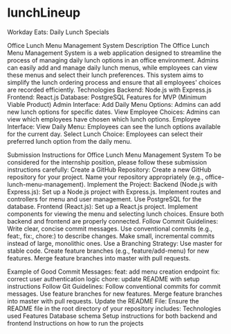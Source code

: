 # lunchLineup
Workday Eats: Daily Lunch Specials

Office Lunch Menu Management System
Description
The Office Lunch Menu Management System is a web application designed to streamline the process of managing daily lunch options in an office environment. Admins can easily add and manage daily lunch menus, while employees can view these menus and select their lunch preferences. This system aims to simplify the lunch ordering process and ensure that all employees' choices are recorded efficiently.
Technologies
Backend: Node.js with Express.js
Frontend: React.js
Database: PostgreSQL
Features for MVP (Minimum Viable Product)
Admin Interface:
Add Daily Menu Options: Admins can add new lunch options for specific dates.
View Employee Choices: Admins can view which employees have chosen which lunch options.
Employee Interface:
View Daily Menu: Employees can see the lunch options available for the current day.
Select Lunch Choice: Employees can select their preferred lunch option from the daily menu.







Submission Instructions for Office Lunch Menu Management System
To be considered for the internship position, please follow these submission instructions carefully:
Create a GitHub Repository:
Create a new GitHub repository for your project.
Name your repository appropriately (e.g., office-lunch-menu-management).
Implement the Project:
Backend (Node.js with Express.js):
Set up a Node.js project with Express.js.
Implement routes and controllers for menu and user management.
Use PostgreSQL for the database.
Frontend (React.js):
Set up a React.js project.
Implement components for viewing the menu and selecting lunch choices.
Ensure both backend and frontend are properly connected.
Follow Commit Guidelines:
Write clear, concise commit messages.
Use conventional commits (e.g., feat:, fix:, chore:) to describe changes.
Make small, incremental commits instead of large, monolithic ones.
Use a Branching Strategy:
Use master for stable code.
Create feature branches (e.g., feature/add-menu) for new features.
Merge feature branches into master with pull requests.




Example of Good Commit Messages:
feat: add menu creation endpoint
fix: correct user authentication logic
chore: update README with setup instructions
Follow Git Guidelines:
Follow conventional commits for commit messages.
Use feature branches for new features.
Merge feature branches into master with pull requests.
Update the README File:
Ensure the README file in the root directory of your repository includes:
Technologies used
Features
Database schema
Setup instructions for both backend and frontend
Instructions on how to run the projects

